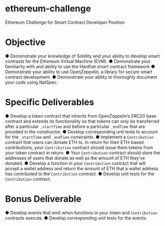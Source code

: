# ethereum-challenge
Ethereum Challenge for Smart Contract Developer Position

# Objective
● Demonstrate your knowledge of Solidity and your ability to develop smart contracts for the Ethereum Virtual Machine (EVM).
● Demonstrate your familiarity with and ability to use the Hardhat smart contract framework 
● Demonstrate your ability to use OpenZeppelin, a library for secure smart contract development. 
● Demonstrate your ability to thoroughly document your code using NatSpec.

# Specific Deliverables
● Develop a token contract that inherits from OpenZeppelin’s ERC20 base contract and extends its functionality so that tokens can only be transferred after a particular `_startTime` and before a particular `_endTime` that are provided in the constructor.
● Develop corresponding unit tests to account for the `_startTime` and `_endTime` constraints.
● Implement a `Contribution` contract that users can donate ETH to. In return for their ETH-based contributions, your `Contribution` contract should issue them tokens from your token contract in return. 
● Your `Contribution` contract should store the addresses of users that donate as well as the amount of ETH they’ve donated. 
● Develop a function in your `Contribution` contract that will accept a wallet address and return the amount of ETH that a wallet address has contributed to the `Contribution` contract. 
● Develop unit tests for the `Contribution` contract.

# Bonus Deliverable
● Develop events that emit when functions in your token and `Contribution` contracts execute. 
● Develop corresponding unit tests for the events.
